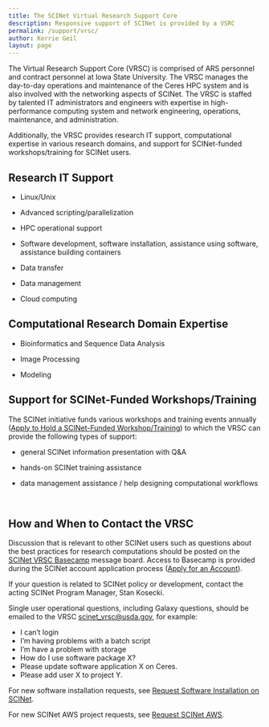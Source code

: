 ```yaml
---
title: The SCINet Virtual Research Support Core
description: Responsive support of SCINet is provided by a VSRC
permalink: /support/vrsc/
author: Kerrie Geil
layout: page
---
```


The Virtual Research Support Core (VRSC) is comprised of ARS personnel and contract personnel at Iowa State University. The VRSC manages the day-to-day operations and maintenance of the Ceres HPC system and is also involved with the networking aspects of SCINet. The VRSC is staffed by talented IT administrators and engineers with expertise in high-performance computing system and network engineering, operations, maintenance, and administration.

Additionally, the VRSC provides research IT support, computational expertise in various research domains, and support for SCINet-funded workshops/training for SCINet users. 


## Research IT Support

* Linux/Unix

* Advanced scripting/parallelization 

* HPC operational support

* Software development, software installation, assistance using software, assistance building containers 

* Data transfer

* Data management

* Cloud computing


## Computational Research Domain Expertise

* Bioinformatics and Sequence Data Analysis

* Image Processing

* Modeling


## Support for SCINet-Funded Workshops/Training
The SCINet initiative funds various workshops and training events annually ([Apply to Hold a SCINet-Funded Workshop/Training](https://usda-ars-gbru.github.io/scinet-site/opportunities/plan-workshop)) to which the VRSC can provide the following types of support:

* general SCINet information presentation with Q&A

* hands-on SCINet training assistance

* data management assistance / help designing computational workflows

<br>

## How and When to Contact the VRSC

Discussion that is relevant to other SCINet users such as questions about the best practices for research computations should be posted on the [SCINet VRSC Basecamp](https://3.basecamp.com/3625179/projects/5538276) message board. Access to Basecamp is provided during the SCINet account application process ([Apply for an Account](https://usda-ars-gbru.github.io/scinet-site/signup/)).

If your question is related to SCINet policy or development, contact the acting SCINet Program Manager, Stan Kosecki.

Single user operational questions, including Galaxy questions, should be emailed to the VRSC scinet_vrsc@usda.gov, for example:

* I can’t login
* I’m having problems with a batch script
* I’m have a problem with storage
* How do I use software package X?
* Please update software application X on Ceres.
* Please add user X to project Y.


For new software installation requests, see [Request Software Installation on SCINet](https://usda-ars-gbru.github.io/scinet-site/support/request-software).

For new SCINet AWS project requests, see [Request SCINet AWS](https://usda-ars-gbru.github.io/scinet-site/support/request-AWS).

<!--
## Page specific instructions
* The Discourse Forum
* Requesting software if needed (Jira linked forms instead of sharepoint)
-->
